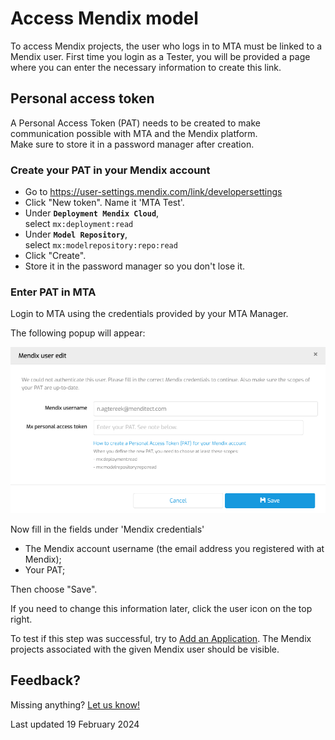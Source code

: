 # Access Mendix model

To access Mendix projects, the user who logs in to MTA must be linked to a Mendix user.
First time you login as a Tester, you will be provided a page where you can enter the necessary information to create this link.

## Personal access token

A Personal Access Token (PAT) needs to be created to make communication possible with MTA and the Mendix platform.<br/>Make sure to store it in a password manager after creation. 

### Create your PAT in your Mendix account

- Go to https://user-settings.mendix.com/link/developersettings
- Click "New token". Name it 'MTA Test'.
- Under **`Deployment Mendix Cloud`**, <br/>select `mx:deployment:read` 
- Under **`Model Repository`**, <br/>select `mx:modelrepository:repo:read` 
- Click "Create".
- Store it in the password manager so you don't lose it.

### Enter PAT in MTA

Login to MTA using the credentials provided by your MTA Manager.

The following popup will appear:

![Mendix credentials](images/mx-credentials.png)

Now fill in the fields under 'Mendix credentials'
- The Mendix account username (the email address you registered with at Mendix);
- Your PAT;

Then choose "Save".

If you need to change this information later, click the <i class="fal fa-user-circle"></i>  user icon on the top right.

To test if this step was successful, try to [Add an Application](run-first-test). The Mendix projects associated with the given Mendix user should be visible.


## Feedback?
Missing anything? [Let us know!](mailto:support@menditect.com)

Last updated 19 February 2024